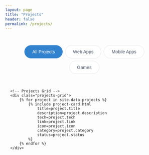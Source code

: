 ```yaml
---
layout: page
title: "Projects"
header: false
permalink: /projects/
---
```


<div class="projects-page">
    <!-- Filter Controls -->
    <div class="filter-controls">
        <button class="filter-btn active" data-filter="all">All Projects</button>
        <button class="filter-btn" data-filter="web-apps">Web Apps</button>
        <button class="filter-btn" data-filter="mobile-apps">Mobile Apps</button>
        <button class="filter-btn" data-filter="games">Games</button>
    </div>

    <!-- Projects Grid -->
    <div class="projects-grid">
        {% for project in site.data.projects %}
            {% include project-card.html
                title=project.title
                description=project.description
                tech=project.tech
                link=project.link
                icon=project.icon
                category=project.category
                status=project.status
            %}
        {% endfor %}
    </div>
</div>

<style>
.projects-page {
    max-width: 1200px;
    margin: 0 auto;
    padding: 2rem 1rem;
}

/* Filter Controls */
.filter-controls {
    display: flex;
    justify-content: center;
    gap: 0.5rem;
    margin-bottom: 3rem;
    flex-wrap: wrap;
}

.filter-btn {
    background: rgba(255, 255, 255, 0.8);
    border: 1px solid rgba(0, 0, 0, 0.1);
    border-radius: 25px;
    padding: 0.75rem 1.5rem;
    font-size: 0.9rem;
    font-weight: 500;
    color: #4a5568;
    cursor: pointer;
    transition: all 0.3s ease;
    backdrop-filter: blur(10px);
}

.filter-btn:hover {
    background: rgba(255, 255, 255, 0.95);
    border-color: rgba(0, 0, 0, 0.2);
    transform: translateY(-2px);
}

.filter-btn.active {
    background: #3182ce;
    color: white;
    border-color: #3182ce;
}

/* Projects Grid */
.projects-grid {
    display: grid !important;
    grid-template-columns: repeat(auto-fit, minmax(300px, 1fr)) !important;
    gap: 2rem !important;
    align-items: start !important;
    width: 100% !important;
}

/* Fallback for older browsers */
@supports not (display: grid) {
    .projects-grid {
        display: flex !important;
        flex-wrap: wrap !important;
        justify-content: space-between !important;
    }
    
    .project-card {
        flex: 0 1 calc(50% - 1rem) !important;
        margin-bottom: 2rem !important;
    }
}

.project-card {
    background: rgba(255, 255, 255, 0.8);
    backdrop-filter: blur(10px);
    border-radius: 24px;
    overflow: hidden;
    transition: all 0.3s ease;
    border: 1px solid rgba(0, 0, 0, 0.1);
    height: fit-content;
    width: 100%;
    box-sizing: border-box;
}

.project-card:hover {
    transform: translateY(-5px);
    box-shadow: 0 12px 30px rgba(0, 0, 0, 0.08);
    border-color: rgba(0, 0, 0, 0.15);
}

.project-content {
    padding: 2rem;
}

.project-header {
    display: flex;
    align-items: center;
    gap: 1rem;
    margin-bottom: 1rem;
}

.project-icon {
    width: 48px;
    height: 48px;
    border-radius: 12px;
    background: #f8f9fa;
    display: flex;
    align-items: center;
    justify-content: center;
    border: 1px solid rgba(0, 0, 0, 0.05);
    overflow: hidden;
    flex-shrink: 0;
}

.project-icon img {
    max-width: 32px;
    max-height: 32px;
    object-fit: contain;
    transition: transform 0.2s ease;
}

.project-card:hover .project-icon img {
    transform: scale(1.1);
}

.project-card h2 {
    font-size: 1.5rem;
    margin: 0;
    color: #2d3748;
    font-weight: 600;
}

.project-description {
    color: #4a5568;
    line-height: 1.6;
    margin: 0 0 1.5rem 0;
    font-size: 1rem;
}

.project-tech {
    display: flex;
    flex-wrap: wrap;
    gap: 0.5rem;
    margin-bottom: 1.5rem;
}

.tech-tag {
    background: rgba(0, 0, 0, 0.05);
    color: #4a5568;
    padding: 0.4rem 0.8rem;
    border-radius: 20px;
    font-size: 0.875rem;
    font-weight: 500;
    transition: all 0.2s ease;
}

.tech-tag:hover {
    background: rgba(0, 0, 0, 0.1);
}

.project-link {
    display: inline-flex;
    align-items: center;
    color: #3182ce;
    text-decoration: none;
    font-weight: 500;
    font-size: 0.95rem;
    transition: all 0.2s ease;
}

.project-link .arrow {
    margin-left: 0.5rem;
    transition: transform 0.2s ease;
}

.project-link:hover {
    color: #2c5282;
}

.project-link:hover .arrow {
    transform: translateX(5px);
}

/* Status Badge */
.project-status {
    display: inline-block;
    padding: 0.25rem 0.75rem;
    border-radius: 12px;
    font-size: 0.75rem;
    font-weight: 600;
    text-transform: uppercase;
    letter-spacing: 0.5px;
    margin-bottom: 1rem;
}

.status-live {
    background: #d1fae5;
    color: #065f46;
}

.status-github {
    background: #e5e7eb;
    color: #374151;
}

.status-development {
    background: #fef3c7;
    color: #92400e;
}

/* Responsive Design */
@media (max-width: 768px) {
    .projects-page {
        padding: 1rem;
    }
    
    .projects-grid {
        grid-template-columns: 1fr;
        gap: 1.5rem;
    }
    
    .filter-controls {
        margin-bottom: 2rem;
    }
    
    .filter-btn {
        padding: 0.6rem 1.2rem;
        font-size: 0.85rem;
    }
    
    .project-content {
        padding: 1.5rem;
    }
}

@media (max-width: 480px) {
    .filter-controls {
        gap: 0.25rem;
    }
    
    .filter-btn {
        padding: 0.5rem 1rem;
        font-size: 0.8rem;
    }
}
</style>

<script>
document.addEventListener('DOMContentLoaded', function() {
    const filterBtns = document.querySelectorAll('.filter-btn');
    const projectCards = document.querySelectorAll('.project-card');
    
    filterBtns.forEach(btn => {
        btn.addEventListener('click', function() {
            // Remove active class from all buttons
            filterBtns.forEach(b => b.classList.remove('active'));
            // Add active class to clicked button
            this.classList.add('active');
            
            const filter = this.getAttribute('data-filter');
            
            projectCards.forEach(card => {
                if (filter === 'all') {
                    card.style.display = 'block';
                } else {
                    const category = card.getAttribute('data-category');
                    if (category === filter) {
                        card.style.display = 'block';
                    } else {
                        card.style.display = 'none';
                    }
                }
            });
        });
    });
});
</script>
